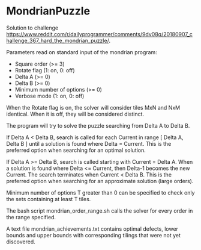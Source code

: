 # MondrianPuzzle

Solution to challenge https://www.reddit.com/r/dailyprogrammer/comments/9dv08q/20180907_challenge_367_hard_the_mondrian_puzzle/.

Parameters read on standard input of the mondrian program:
- Square order (>= 3)
- Rotate flag (1: on, 0: off)
- Delta A (>= 0)
- Delta B (>= 0)
- Minimum number of options (>= 0)
- Verbose mode (1: on, 0: off)

When the Rotate flag is on, the solver will consider tiles MxN and NxM identical. When it is off, they will be considered distinct.

The program will try to solve the puzzle searching from Delta A to Delta B.

If Delta A < Delta B, search is called for each Current in range \[ Delta A, Delta B \] until a solution is found where Delta = Current. This is the preferred option when searching for an optimal solution.

If Delta A >= Delta B, search is called starting with Current = Delta A. When a solution is found where Delta <= Current, then Delta-1 becomes the new Current. The search terminates when Current < Delta B. This is the preferred option when searching for an approximate solution (large orders).

Minimum number of options T greater than 0 can be specified to check only the sets containing at least T tiles.

The bash script mondrian_order_range.sh calls the solver for every order in the range specified.

A text file mondrian_achievements.txt contains optimal defects, lower bounds and upper bounds with corresponding tilings that were not yet discovered.
